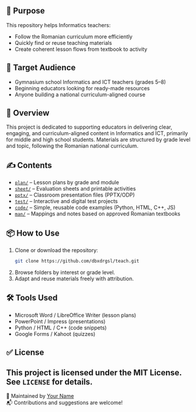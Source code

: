 ## 🧭 Purpose
This repository helps Informatics teachers:
- Follow the Romanian curriculum more efficiently
- Quickly find or reuse teaching materials
- Create coherent lesson flows from textbook to activity

## 👥 Target Audience
- Gymnasium school Informatics and ICT teachers (grades 5–8)
- Beginning educators looking for ready-made resources
- Anyone building a national curriculum-aligned course

## 🧭 Overview
This project is dedicated to supporting educators in delivering clear, engaging, and curriculum-aligned content in Informatics and ICT, primarily for middle and high school students. Materials are structured by grade level and topic, following the Romanian national curriculum.

## ✍️ Contents
- [`plan/`](./plan/) – Lesson plans by grade and module  
- [`sheet/`](./sheet/) – Evaluation sheets and printable activities  
- [`pptx/`](./pptx/) – Classroom presentation files (PPTX/ODP)  
- [`test/`](./test/) – Interactive and digital test projects  
- [`code/`](./code/) – Simple, reusable code examples (Python, HTML, C++, JS)  
- [`man/`](./man/) – Mappings and notes based on approved Romanian textbooks  


## 📦 How to Use
1. Clone or download the repository:
   ```bash
   git clone https://github.com/dbxdrgsl/teach.git
   ```
2. Browse folders by interest or grade level.
3. Adapt and reuse materials freely with attribution.


## 🛠 Tools Used
- Microsoft Word / LibreOffice Writer (lesson plans)
- PowerPoint / Impress (presentations)
- Python / HTML / C++ (code snippets)
- Google Forms / Kahoot (quizzes)

## ✅ License

This project is licensed under the MIT License. See `LICENSE` for details.
---





👤 Maintained by [Your Name](https://github.com/your-username)  
📬 Contributions and suggestions are welcome!
